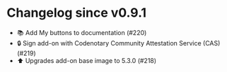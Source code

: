# Changelog since v0.9.1
- 📚 Add My buttons to documentation (#220) 
- 🔒 Sign add-on with Codenotary Community Attestation Service (CAS) (#219) 
- ⬆️ Upgrades add-on base image to 5.3.0 (#218) 
